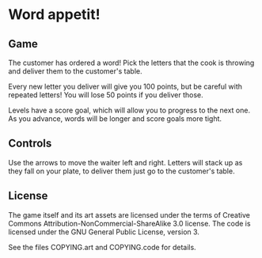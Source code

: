 Word appetit!
=============


Game
----

The customer has ordered a word! Pick the letters that the cook is throwing and
deliver them to the customer's table.

Every new letter you deliver will give you 100 points, but be careful with
repeated letters! You will lose 50 points if you deliver those.

Levels have a score goal, which will allow you to progress to the next one. As
you advance, words will be longer and score goals more tight.


Controls
--------

Use the arrows to move the waiter left and right. Letters will stack up as they
fall on your plate, to deliver them just go to the customer's table.


License
-------

The game itself and its art assets are licensed under the terms of Creative
Commons Attribution-NonCommercial-ShareAlike 3.0 license. The code is licensed
under the GNU General Public License, version 3.

See the files COPYING.art and COPYING.code for details.
